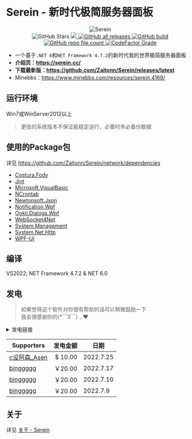 # Serein - 新时代极简服务器面板

<p align="center">
    <img alt="Serein" src="https://socialify.git.ci/Zaitonn/Serein/image?description=1&font=KoHo&logo=https%3A%2F%2Fserein.cc%2Fassets%2FSerein.png&name=1&owner=1&pattern=Circuit%20Board">
    <br>
    <img alt="GitHub Stars" src="https://img.shields.io/github/stars/Zaitonn/Serein?color=blue">
    <a href="https://github.com/Zaitonn/Serein/releases/latest">
        <img src="https://img.shields.io/github/v/release/Zaitonn/Serein?color=blue">
    </a>
    <a href="https://github.com/Zaitonn/Serein/releases/latest">
        <img alt="GitHub all releases" src="https://img.shields.io/github/downloads/Zaitonn/Serein/total?color=blue">
    </a>
    <a href="https://github.com/Zaitonn/Serein/actions/workflows/Build.yml">
    <img alt="GitHub bulid" src="https://img.shields.io/github/actions/workflow/status/Zaitonn/Serein/Build.yml?branch=main&color=blue">
    </a>
    <a href="https://github.com/Zaitonn/Serein">
        <img alt="GitHub repo file count" src="https://img.shields.io/github/languages/code-size/Zaitonn/Serein">
    </a>
    <a href="https://www.codefactor.io/repository/github/zaitonn/serein">
        <img alt="CodeFactor Grade" src="https://img.shields.io/codefactor/grade/github/Zaitonn/Serein/main?color=blue">
    </a>
</p>

- 一个基于`.NET 6`和`NET Framework 4.7.2`的新时代我的世界极简服务器面板
- **介绍页：<https://serein.cc/>**
- **下载最新版：<https://github.com/Zaitonn/Serein/releases/latest>**
- Minebbs：<https://www.minebbs.com/resources/serein.4169/>

## 运行环境

Win7或WinServer2012以上

> 更低的系统版本不保证能稳定运行，必要时务必备份数据

## 使用的Package包

详见 <https://github.com/Zaitonn/Serein/network/dependencies>

- [Costura.Fody](https://github.com/Fody/Costura)
- [Jint](https://github.com/sebastienros/jint)
- [Microsoft.VisualBasic](https://github.com/dotnet/source-build)
- [NCrontab](https://github.com/atifaziz/NCrontab)
- [Newtonsoft.Json](https://github.com/JamesNK/Newtonsoft.Json)
- [Notification.Wpf](https://github.com/Platonenkov/Notification.Wpf)
- [Ookii.Dialogs.Wpf](https://github.com/ookii-dialogs/ookii-dialogs-wpf)
- [WebSocket4Net](https://github.com/kerryjiang/WebSocket4Net)
- [System.Management](https://github.com/dotnet/runtime)
- [System.Net.Http](https://github.com/dotnet/corefx)
- [WPF-UI](https://github.com/lepoco/wpfui)

## 编译

VS2022; NET Framework 4.7.2 & NET 6.0

## 发电

>如果觉得这个软件对你很有帮助的话可以稍微鼓励一下  
我会很感谢你的(*￣3￣)╭❤

<details>
  <summary>发电链接</summary>
  <img src="https://serein.cc/imgs/afdian.png">
</details>

| Supporters                                                     | 发电金额 | 日期      |
| -------------------------------------------------------------- | -------: | --------- |
| [c设阿森_Asen](https://q1.qlogo.cn/g?nk=1549033363&b=qq&s=640) |  $ 10.00 | 2022.7.25 |
| [binggggg](https://www.minebbs.com/members/binggggg.12096/)    |   ￥20.00 | 2022.7.17 |
| [binggggg](https://www.minebbs.com/members/binggggg.12096/)    |   ￥20.00 | 2022.7.10 |
| [binggggg](https://www.minebbs.com/members/binggggg.12096/)    |   ￥20.00 | 2022.7.9  |

## 关于

详见 [关于 - Serein](https://serein.cc/#/More/About)

